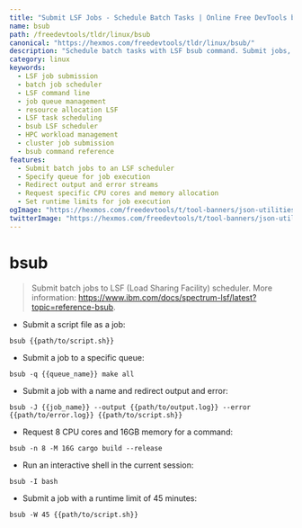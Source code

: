```yaml
---
title: "Submit LSF Jobs - Schedule Batch Tasks | Online Free DevTools by Hexmos"
name: bsub
path: /freedevtools/tldr/linux/bsub
canonical: "https://hexmos.com/freedevtools/tldr/linux/bsub/"
description: "Schedule batch tasks with LSF bsub command. Submit jobs, manage queues, and allocate resources effectively. Free online tool, no registration required."
category: linux
keywords:
  - LSF job submission
  - batch job scheduler
  - LSF command line
  - job queue management
  - resource allocation LSF
  - LSF task scheduling
  - bsub LSF scheduler
  - HPC workload management
  - cluster job submission
  - bsub command reference
features:
  - Submit batch jobs to an LSF scheduler
  - Specify queue for job execution
  - Redirect output and error streams
  - Request specific CPU cores and memory allocation
  - Set runtime limits for job execution
ogImage: "https://hexmos.com/freedevtools/t/tool-banners/json-utilities-banner.png"
twitterImage: "https://hexmos.com/freedevtools/t/tool-banners/json-utilities-banner.png"
---
```


# bsub

> Submit batch jobs to LSF (Load Sharing Facility) scheduler.
> More information: <https://www.ibm.com/docs/spectrum-lsf/latest?topic=reference-bsub>.

- Submit a script file as a job:

`bsub {{path/to/script.sh}}`

- Submit a job to a specific queue:

`bsub -q {{queue_name}} make all`

- Submit a job with a name and redirect output and error:

`bsub -J {{job_name}} --output {{path/to/output.log}} --error {{path/to/error.log}} {{path/to/script.sh}}`

- Request 8 CPU cores and 16GB memory for a command:

`bsub -n 8 -M 16G cargo build --release`

- Run an interactive shell in the current session:

`bsub -I bash`

- Submit a job with a runtime limit of 45 minutes:

`bsub -W 45 {{path/to/script.sh}}`
